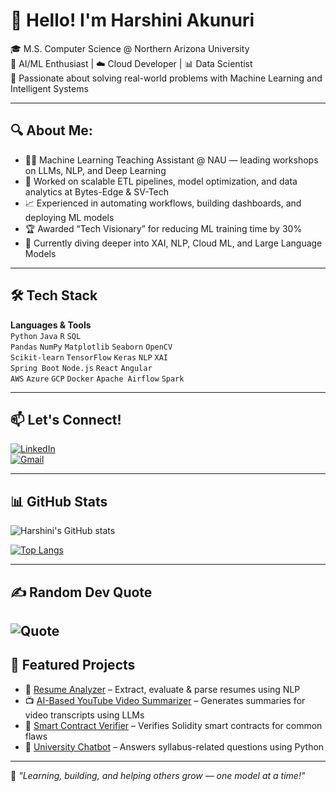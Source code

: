 # 👋 Hello! I'm Harshini Akunuri

🎓 M.S. Computer Science @ Northern Arizona University  
🧠 AI/ML Enthusiast | ☁️ Cloud Developer | 📊 Data Scientist  
💬 Passionate about solving real-world problems with Machine Learning and Intelligent Systems  

---

## 🔍 About Me:
- 👩‍🏫 Machine Learning Teaching Assistant @ NAU — leading workshops on LLMs, NLP, and Deep Learning
- 🤖 Worked on scalable ETL pipelines, model optimization, and data analytics at Bytes-Edge & SV-Tech
- 📈 Experienced in automating workflows, building dashboards, and deploying ML models
- 🏆 Awarded “Tech Visionary” for reducing ML training time by 30%
- 🌱 Currently diving deeper into XAI, NLP, Cloud ML, and Large Language Models

---

## 🛠️ Tech Stack

**Languages & Tools**  
`Python` `Java` `R` `SQL`  
`Pandas` `NumPy` `Matplotlib` `Seaborn` `OpenCV`  
`Scikit-learn` `TensorFlow` `Keras` `NLP` `XAI`  
`Spring Boot` `Node.js` `React` `Angular`  
`AWS` `Azure` `GCP` `Docker` `Apache Airflow` `Spark`

---

## 📫 Let's Connect!
[![LinkedIn](https://img.shields.io/badge/LinkedIn-blue?style=for-the-badge&logo=linkedin)](https://linkedin.com/in/harshini-akunuri)  
[![Gmail](https://img.shields.io/badge/Gmail-red?style=for-the-badge&logo=gmail)](mailto:harshiniakunuri59@gmail.com)

---

## 📊 GitHub Stats
![Harshini's GitHub stats](https://github-readme-stats.vercel.app/api?username=ha723-web&show_icons=true&theme=radical)

[![Top Langs](https://github-readme-stats.vercel.app/api/top-langs/?username=ha723-web&layout=compact&theme=radical)](https://github.com/ha723-web)

---
## ✍️ Random Dev Quote

![Quote](https://quotes-github-readme.vercel.app/api?type=horizontal&theme=dark)
---
## 🚀 Featured Projects

- 🎯 [Resume Analyzer](https://github.com/ha723-web/Resume-Analyzer) – Extract, evaluate & parse resumes using NLP  
- 📺 [AI-Based YouTube Video Summarizer](https://github.com/ha723-web/AI-Based-Youtube-Video-Summarizer-) – Generates summaries for video transcripts using LLMs  
- 🤖 [Smart Contract Verifier](https://github.com/ha723-web/Smart-Contract-Verifier-) – Verifies Solidity smart contracts for common flaws  
- 🧾 [University Chatbot](https://github.com/ha723-web/University-Course-Syllabus-Chatbot) – Answers syllabus-related questions using Python  
---

🌟 *"Learning, building, and helping others grow — one model at a time!"*
